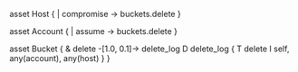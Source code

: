 asset Host {
   | compromise -> buckets.delete
}

asset Account {
    | assume -> buckets.delete
}

asset Bucket {
   & delete -[1.0, 0.1]-> delete_log
   D delete_log {
        T delete
        I  self, any(account), any(host)
    }
}
